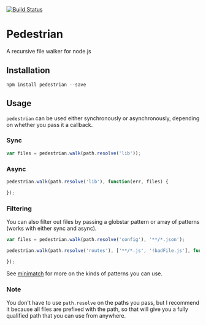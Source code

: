 [![Build Status](https://travis-ci.org/tandrewnichols/pedestrian.png)](https://travis-ci.org/tandrewnichols/pedestrian)

# Pedestrian

A recursive file walker for node.js

## Installation

`npm install pedestrian --save`

## Usage

`pedestrian` can be used either synchronously or asynchronously, depending on whether you pass it a callback.

### Sync

```javascript
var files = pedestrian.walk(path.resolve('lib'));
```

### Async

```javascript
pedestrian.walk(path.resolve('lib'), function(err, files) {

});
```

### Filtering

You can also filter out files by passing a globstar pattern or array of patterns (works with either sync and async).

```javascript
var files = pedestrian.walk(path.resolve('config'), '**/*.json');

pedestrian.walk(path.resolve('routes'), ['**/*.js', '!badFile.js'], function (err, files) {

});
```

See [minimatch](https://github.com/isaacs/minimatch) for more on the kinds of patterns you can use.

### Note

You don't have to use `path.resolve` on the paths you pass, but I recommend it because all files are prefixed with the path, so that will give you a fully qualified path that you can use from anywhere.
